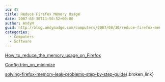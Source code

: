```yaml
---
id: 45
title: Reduce Firefox Memory Usage
date: 2007-08-30T11:50:52+00:00
author: AndyM
guid: http://blog.andymadge.com/computers/2007/08/30/reduce-firefox-memory-usage/
categories:
  - Computers
  - Software
---
```

[How\_to\_reduce\_the\_memory\_usage\_on_Firefox](http://www.zolved.com/synapse/view_content/24939/How_to_reduce_the_memory_usage_on_Firefox)

[Config.trim\_on\_minimize](http://kb.mozillazine.org/Config.trim_on_minimize)

[solving-firefox-memory-leak-problems-step-by-step-guide](http://techgurls.blorc.com/2006/04/06/solving-firefox-memory-leak-problems-step-by-step-guide/){.broken_link}